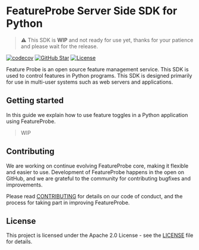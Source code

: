 # FeatureProbe Server Side SDK for Python

> ⚠️ This SDK is **WIP** and not ready for use yet, thanks for your patience and please wait for the release.

[![codecov](https://codecov.io/gh/FeatureProbe/server-sdk-python/branch/main/graph/badge.svg)](https://codecov.io/gh/FeatureProbe/server-sdk-python)
[![GitHub Star](https://img.shields.io/github/stars/FeatureProbe/server-sdk-python)](https://github.com/FeatureProbe/server-sdk-python/stargazers)
[![License](https://img.shields.io/github/license/FeatureProbe/server-sdk-python)](https://github.com/FeatureProbe/server-sdk-python/blob/main/LICENSE)


Feature Probe is an open source feature management service. This SDK is used to control features in Python programs. This
SDK is designed primarily for use in multi-user systems such as web servers and applications.

## Getting started

In this guide we explain how to use feature toggles in a Python application using FeatureProbe.

> WIP

<!--

### Step 1. Install the Python SDK

First, install the FeatureProbe SDK as a dependency in your application.

#### pip

```bash
pip install featureprobe-server
```

#### conda

Will be supported later.

```bash
conda install featureprobe-server
```

### Step 2. Create a FeatureProbe instance

After you install and import the SDK, create a single, shared instance of the FeatureProbe sdk.

```java
public class Demo {
    private static final FPConfig config = FPConfig.builder()
            .remoteUri("http://127.0.0.1:4007")
            .pollingMode(Duration.ofSeconds(3))
            .useMemoryRepository()
            .build();

    private static final FeatureProbe fpClient = new FeatureProbe("server-8ed48815ef044428826787e9a238b9c6a479f98c",
            config);
}
```

### Step 3. Use the feature toggle

You can use sdk to check which variation a particular user will receive for a given feature flag.

```java
public class Demo {
    private static final FPConfig config = FPConfig.builder()
            .remoteUri("http://127.0.0.1:4007")
            .pollingMode(Duration.ofSeconds(3))
            .useMemoryRepository()
            .build();

    private static final FeatureProbe fpClient = new FeatureProbe("server-8ed48815ef044428826787e9a238b9c6a479f98c",
            config);

    public void test() {
        FPUser user = new FPUser("user_unique_id");
        user.with("userId", "9876");
        user.with("tel", "12345678998");
        boolean boolValue = fpClient.boolValue("bool_toggle_key", user, false);
        if (boolValue) {
            // application code to show the feature
        } else {
            // the code to run if the feature is off
        }
    }
}
```

## Testing

We have unified integration tests for all our SDKs. Integration test cases are added as submodules for each SDK repo. So
be sure to pull submodules first to get the latest integration tests before running tests.

```shell
git pull --recurse-submodules
mvn test
```

-->

## Contributing
We are working on continue evolving FeatureProbe core, making it flexible and easier to use. 
Development of FeatureProbe happens in the open on GitHub, and we are grateful to the 
community for contributing bugfixes and improvements.

Please read [CONTRIBUTING](https://github.com/FeatureProbe/featureprobe/blob/master/CONTRIBUTING.md) 
for details on our code of conduct, and the process for taking part in improving FeatureProbe.


## License

This project is licensed under the Apache 2.0 License - see the [LICENSE](LICENSE) file for details.
